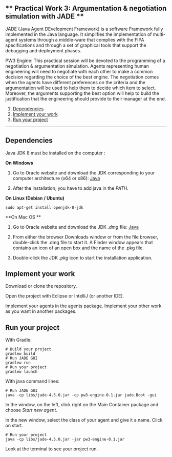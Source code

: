 ** Practical Work 3: Argumentation & negotiation simulation with JADE **
-------------

JADE (Java Agent DEvelopment Framework) is a software Framework fully implemented in the Java language. 
It simplifies the implementation of multi-agent systems through a middle-ware that complies with the FIPA specifications and through a set of graphical tools that support the debugging and deployment phases.

PW3 Engine: This practical session will be devoted to the programming of a negotiation \& argumentation simulation. 
Agents representing human engineering will need to negotiate with each other to make a common decision regarding the choice of the best engine. 
The negotiation comes when the agents  have different preferences on the criteria and the argumentation will be used to help them to decide which item to select. 
Moreover, the arguments supporting the best option will help to build the justification that the engineering should provide to their manager at the end.

1. [ Dependencies ](#dependencies)
2. [ Implement your work ](#implement-your-work)
3. [ Run your project ](#run-your-project)

-------------

## Dependencies

Java JDK 8 must be installed on the computer :

**On Windows**

1. Go to Oracle website and download the JDK corresponding to your computer architecture (x64 or x86): [Java](https://www.oracle.com/technetwork/java/javase/downloads/jdk8-downloads-2133151.html)

2. After the installation, you have to add java in the *PATH*.

**On Linux (Debian / Ubuntu)**

    sudo apt-get install openjdk-8-jdk
    
**On Mac OS **

1. Go to Oracle website and download the JDK *.dmg* file: [Java](https://www.oracle.com/technetwork/java/javase/downloads/jdk8-downloads-2133151.html)

2. From either the browser Downloads window or from the file browser, double-click the .dmg file to start it. A Finder window appears that contains an icon of an open box and the name of the .pkg file.

3. Double-click the JDK *.pkg* icon to start the installation application.

## Implement your work

Download or clone the repository.

Open the project with Eclipse or IntelliJ (or another IDE). 

Implement your agents in the agents package. Implement your other work as you want in another packages.

## Run your project

With Gradle:

    # Build your project
    gradlew build 
    # Run JADE GUI
    gradlew run 
    # Run your project
    gradlew launch 

With java command lines:

    # Run JADE GUI
    java -cp libs/jade-4.5.0.jar -cp pw3-engine-0.1.jar jade.Boot -gui
    
In the window, on the left, click right on the Main Container package and choose *Start new agent*.

In the new window, select the class of your agent and give it a name. Click on start.
    
    # Run your project
    java -cp libs/jade-4.5.0.jar -jar pw3-engine-0.1.jar

Look at the terminal to see your project run.